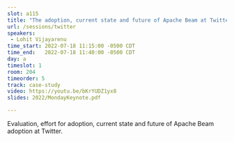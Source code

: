 ```yaml
---
slot: a115
title: "The adoption, current state and future of Apache Beam at Twitter"
url: /sessions/twitter
speakers:
 - Lohit Vijayarenu
time_start: 2022-07-18 11:15:00 -0500 CDT
time_end:   2022-07-18 11:40:00 -0500 CDT
day: a
timeslot: 1
room: 204
timeorder: 5
track: case-study
video: https://youtu.be/bKrYUDZ1yx8
slides: 2022/MondayKeynote.pdf

---
```


Evaluation, effort for adoption, current state and future of Apache Beam adoption at Twitter.